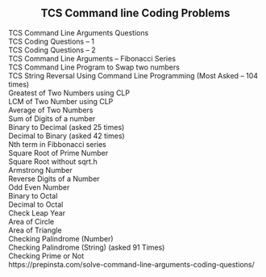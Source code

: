 <h2><center>TCS Command line Coding Problems</center></h2>
TCS Command Line Arguments Questions<br>
TCS Coding Questions – 1<br>
TCS Coding Questions – 2<br>
TCS Command Line Arguments – Fibonacci Series<br>
TCS Command Line Program to Swap two numbers<br>
TCS String Reversal Using Command Line Programming (Most Asked – 104 times)<br>
Greatest of Two Numbers using CLP<br>
LCM of Two Number using CLP<br>
Average of Two Numbers<br>
Sum of Digits of a number<br>
Binary to Decimal (asked 25 times)<br>
Decimal to Binary (asked 42 times)<br>
Nth term in Fibbonacci series<br>
Square Root of Prime Number<br>
Square Root without sqrt.h<br>
Armstrong Number<br>
Reverse Digits of a Number<br>
Odd Even Number<br>
Binary to Octal<br>
Decimal to Octal<br>
Check Leap Year<br>
Area of Circle<br>
Area of Triangle<br>
Checking Palindrome (Number)<br>
Checking Palindrome (String) (asked 91 Times)<br>
Checking Prime or Not<br>
https://prepinsta.com/solve-command-line-arguments-coding-questions/
